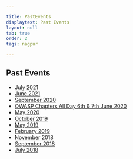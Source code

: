 ```yaml
---

title: PastEvents
displaytext: Past Events
layout: null
tab: true
order: 2
tags: nagpur

---
```


## Past Events

* <a href="https://github.com/OWASP/www-chapter-nagpur/blob/master/archive/july2021.md">July 2021 </a>
* <a href="https://github.com/OWASP/www-chapter-nagpur/blob/master/archive/june2021.md">June 2021 </a>
* <a href="https://github.com/OWASP/www-chapter-nagpur/blob/master/archive/september2020.md">September 2020 </a>
* <a href="https://github.com/OWASP/www-chapter-nagpur/blob/master/archive/chaptersalldayjune2020.md">OWASP Chapters All Day 6th & 7th June 2020</a>
* <a href="https://github.com/OWASP/www-chapter-nagpur/blob/master/archive/may2020.md" >May 2020 </a>
* <a href="https://github.com/OWASP/www-chapter-nagpur/blob/master/archive/october2019.md">October 2019 </a>
* <a href="https://github.com/OWASP/www-chapter-nagpur/blob/master/archive/may2019.md">May 2019 </a>
* <a href="https://github.com/OWASP/www-chapter-nagpur/blob/master/archive/february2019.md">February 2019 </a>
* <a href="https://github.com/OWASP/www-chapter-nagpur/blob/master/archive/november2018.md">November 2018 </a>
* <a href="https://github.com/OWASP/www-chapter-nagpur/blob/master/archive/september2018.md">September 2018 </a>
* <a href="https://github.com/OWASP/www-chapter-nagpur/blob/master/archive/july2018.md">July 2018 </a>



